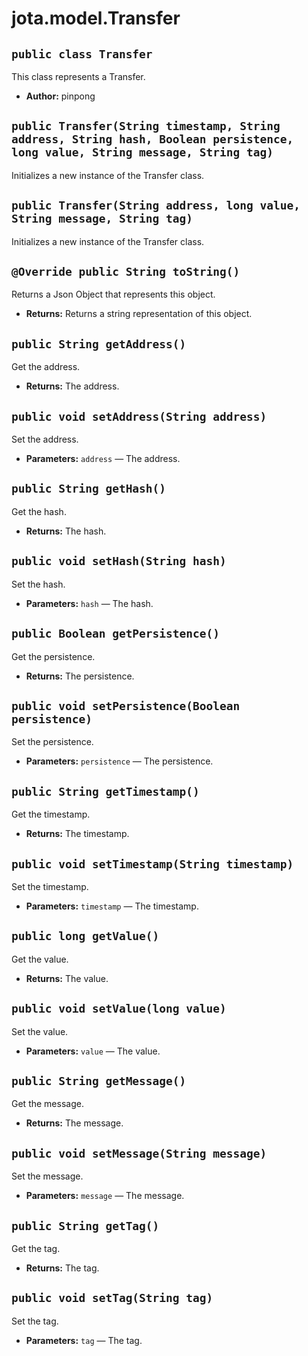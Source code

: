 # jota.model.Transfer

## `public class Transfer`

This class represents a Transfer.

 * **Author:** pinpong

## `public Transfer(String timestamp, String address, String hash, Boolean persistence, long value, String message, String tag)`

Initializes a new instance of the Transfer class.

## `public Transfer(String address, long value, String message, String tag)`

Initializes a new instance of the Transfer class.

## `@Override public String toString()`

Returns a Json Object that represents this object.

 * **Returns:** Returns a string representation of this object.

## `public String getAddress()`

Get the address.

 * **Returns:** The address.

## `public void setAddress(String address)`

Set the address.

 * **Parameters:** `address` — The address.

## `public String getHash()`

Get the hash.

 * **Returns:** The hash.

## `public void setHash(String hash)`

Set the hash.

 * **Parameters:** `hash` — The hash.

## `public Boolean getPersistence()`

Get the persistence.

 * **Returns:** The persistence.

## `public void setPersistence(Boolean persistence)`

Set the persistence.

 * **Parameters:** `persistence` — The persistence.

## `public String getTimestamp()`

Get the timestamp.

 * **Returns:** The timestamp.

## `public void setTimestamp(String timestamp)`

Set the timestamp.

 * **Parameters:** `timestamp` — The timestamp.

## `public long getValue()`

Get the value.

 * **Returns:** The value.

## `public void setValue(long value)`

Set the value.

 * **Parameters:** `value` — The value.

## `public String getMessage()`

Get the message.

 * **Returns:** The message.

## `public void setMessage(String message)`

Set the message.

 * **Parameters:** `message` — The message.

## `public String getTag()`

Get the tag.

 * **Returns:** The tag.

## `public void setTag(String tag)`

Set the tag.

 * **Parameters:** `tag` — The tag.
